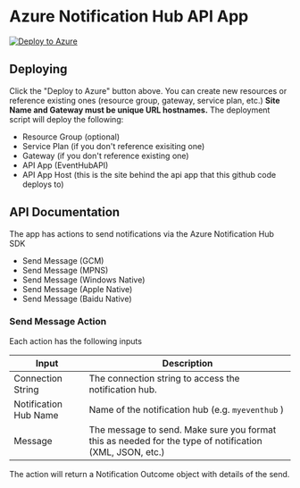 # Azure Notification Hub API App
[![Deploy to Azure](http://azuredeploy.net/deploybutton.png)](https://azuredeploy.net/)

## Deploying ##
Click the "Deploy to Azure" button above.  You can create new resources or reference existing ones (resource group, gateway, service plan, etc.)  **Site Name and Gateway must be unique URL hostnames.**  The deployment script will deploy the following:
 * Resource Group (optional)
 * Service Plan (if you don't reference exisiting one)
 * Gateway (if you don't reference existing one)
 * API App (EventHubAPI)
 * API App Host (this is the site behind the api app that this github code deploys to)

## API Documentation ##
The app has actions to send notifications via the Azure Notification Hub SDK

* Send Message (GCM)
* Send Message (MPNS)
* Send Message (Windows Native)
* Send Message (Apple Native)
* Send Message (Baidu Native)

### Send Message Action ###
Each action has the following inputs

| Input | Description |
| ----- | ----- |
| Connection String | The connection string to access the notification hub. |
| Notification Hub Name | Name of the notification hub (e.g. `myeventhub` ) |
| Message | The message to send.  Make sure you format this as needed for the type of notification (XML, JSON, etc.) |

The action will return a Notification Outcome object with details of the send.